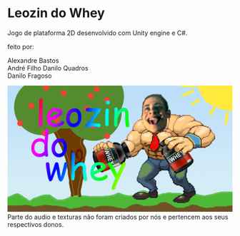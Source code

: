 # Leozin do Whey
Jogo de plataforma 2D desenvolvido com Unity engine e C#.

feito por:

Alexandre Bastos    
André Filho
Danilo Quadros  
Danilo Fragoso

![alt tag](/Assets/leoz.png?raw=true)
Parte do audio e texturas não foram criados por nós e pertencem aos seus respectivos donos.

